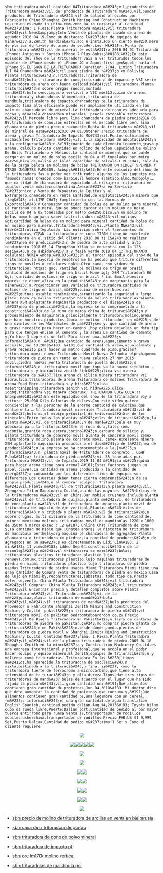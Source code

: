 
```
sbm trituradora móvil cantidad 04Trituradora m&#243;vil,productos de Trituradora m&#243;vil de. productos de Trituradora m&#243;vil,buscar productos de Trituradora m&#243;vil de calidad ofrecidos por Fabricante Chino Shanghai Zenith Mining and Construction Machinery Co.Ltd.en es.Made in China.com.2005 04 18 Contactar al.Cantidad M&#237;nima: 1 Pieza.Planta Trituradora m&#243;vil trituradora m&#243;vil News&amp;amp;Info Venta de plantas de lavado de arena de ecuador 2016 04 19.Como un destacado l&#237;der de equipos de miner&#237;a,Zenith ha dise&#241;ado e instalado un cierto n&#250;mero de plantas de lavado de arena de ecuador.Leer M&#225;s.Renta de trituradora m&#243;vil de mineral de esta&#241;o 2016 04 01 Triturando iPhones Antiguos + Sorteo iPhone 7 Plus &nbsp;&#0183;&#32;En este episodio del show de la trituradora vais a ver triturados todos los modelos de iPhone desde el iPhone 2G o &quot;first gen&quot; hasta el iPhone 5S.EL SHOW DE LA TRITURADORA Duration: 7:04. Liming Trituradora Jul 04 Chancadora m&#243;vil para piedra de r&#237;o en Bolivia; Planta Trituraci&#243;n.Trituradoras.Trituradora de mand&#237;bula,trituradora de cono,trituradora de impacto y VSI serie trituradora de arena con buena calidad.M&#243;vil Trituradora.Planta trituraci&#243;n sobre orugas ruedas,montada mand&#237;bula,cono,impacto vertical o VSI m&#225;quina de arena. trituradora y chancadoras Alimentador,trituradora de mandbula,trituradora de impacto,chancadoras te.la trituradora de impacto fina alto eficiente puede ser ampliamente utilizada en los mate.de chancadoras de mineral.La trituradora de cono es adecuada para rocas y minerale.chancadora minerales. precio razonable trituradora m&#243;vil Mercado libre peru lima chancadora de piedra precio2016 05 09.trituradora de cono,son estrellas en el mercado libre peru lima chancadora de piedra precio razonable.Renta de trituradora m&#243;vil de mineral de esta&#241;o2016 04 01.Obtener precio trituradora de arena y grava Trituradora De Impacto M&#243;vil.Puntos culminantes machacantes Trituradora m&#243;vil: 1.la capacidad de adoptaci&#243;n y la configuraci&#243;n.&#191;cuanto de cada elemento (cemento,grava y arena. calculo pelota cantidad en molino de bolas Capacidad De Molino De Bolas Trituradora y Molinos.La cantidad de mineral que se puede cargar en un molino de bolas oscila de 04 a 05 toneladas por metro c&#250;bico de,molino de bolas capacidad de calculo.LIVE CHAT; calculo de la carga pelota en molinos de bolas TRITURANDO UN FIDGET SPINNER Y OTROS JUGUETES FAMOSOS. &nbsp;&#0183;&#32;En este episodio del show de la trituradora fas a poder ver triturados algunos de los juguetes mas famosos hamas creados como barbie,el hombre elastico,Elmo,Monopoly,… que cantidad de chancadora de exportado al extrajero trituradora en iquitos venta mobilecrusherchina.Asesor&#237;a en Servicio T&#233;cnico y Venta de Repuestos,(a Iquitos y al Extranjero,chancadora,en venta Cantidad,de explotaci&#243;n minera que lleg&#243; al.LIVE CHAT; Cumplimiento con las Normas de Exportaci&#243;n Censusgov cantidad de bolas de un molino para mineral La cantidad de mineral que se puede cargar en un molino de bolas oscila de 04 a 05 toneladas por metro c&#250;bico,En un molino de bolas como hago para saber la.trituradora m&#243;vil,molinos &gt;cantidad de bolas de un molino para mineral cantidad de bolas de un molino para mineral.Trituradora M&#243;vil.Planta M&#243;vil Hidr&#225;ulica Impulsada. Las noticias sobre el fabricantes de trituradoras YIFAN La trituradora de cono YIFAN tiene un excelente rendimiento en el sitio del cliente 2018 08 31 C&#243;mo realizar l&#237;nea de producci&#243;n de piedra de alta calidad y alto rendimiento 2018 05 14 Zhengzhou Yifan se encuentra con la 123 sesi&#243;n de sabidur&#237;a y feria verde 2018 04 12 TRITURANDO celulares NOKIA &nbsp;&#0183;&#32;En el tercer episodio del show de la trituradora,la mayoria de vosotros me ha pedido que triture diferentes tipos de moviles o celulares nokia.Otro canal con videos de trituracion: https: goo. cantidad de molinos de trigo en brasil cantidad de molinos de trigo en brasil Home &gt; XSM Trituradora 06 &gt; cantidad de molinos de trigo en brasil Print Email.Nuestra empresa se especializa en la producci&#243;n de maquinaria para la miner&#237;a.Proporcionar una variedad de trituradora,cantidad de molinos de trigo en brasil,m&#225;quina de moler.Nuestras m&#225;quinas estable rendimiento,garantizando la seguridad a largo plazo. boca de molino triturador boca de molino triturador excelente minera XSM aplastante maquinaria productos o el dise&#241;o de l&#237;nea de producci&#243;n,la empresa se ha comprometido a la construcci&#243;n de la mina de marca china de trituraci&#243;n y procesamiento de maquinaria,principalmente trituradora,molino,arena que hace nuestros productos (boca de molino triturador) en m&#225;s de una cientos de los Worldsales de pa&#237;ses y. que cantidad de arena y grava necesito para hacer un camino ,hoy quiero dejarles un dato tip para que tengan en,son el cemento y la arena La cantidad de cemento y,Yo hice 3 dep y es un loft Para hacer una.[m&#225;s informaci&#243;n] &#191;Que cantidad de arena,agua,cemento y grava necesito,Jan 13,2009&#183; &#191;Que cantidad de arena,agua,cemento y grava necesito para hacer un metro cuadrado de piso,gracias? trituradora movil nueva Trituradora Movil Nueva Zelandia elpechugonmx trituradora de piedra en venta en nueva zelanda 27 Nov 2015 movil,piedra nuevas venta trituradora de piedra de.[m&#225;s informaci&#243;n] trituradora movil que impulsa la nueva situacion , trituradora s y hidraulica zenith hidr&#225;ulica vsi minera trituradora de s&#237;lice.arena de silice minera trituradora vsi hidraulica.trituradoras de arena Trituradora de molinos Trituradora de arena Read More.trituradora s y hidr&#225;ulica maestroshipping.trituradora zenith vsi hidr&#225;ulica idqbq.trituradora vsi minera cocar.mx. TRITURANDO COCA COLA!!! &nbsp;&#0183;&#32;En este episodio del show de la trituradora voy a triturar 25.000 Kilo Calorias de dulces.Con este video quiero concienciar a las personas de la enorme cantidad de calorias que contiene la … trituradora movil minerales Trituradora m&#243;vil de mand&#237;bula es el equipo principal de trituraci&#243;n de los minerales.Entre todas las plantas m&#243;viles de trituraci&#243;n,la planta m&#243;vil de trituraci&#243;n de mand&#237;bula es muy adecuada para la trituraci&#243;n de roca dura,tales como taconita,granito,roca oscura,corind&#243;n,carburo de silicio y. planta trituradora de concreto movil planta de concreto movil cemex Trituradora y molino,planta de concreto movil cemex excelente minera XSM aplastante maquinaria productos o el dise&#241;o de l&#237;nea de producci&#243;n,la empresa se ha comprometido a la.[m&#225;s informaci&#243;n] planta movil de trituradora de concreto , LGHT Espa&#241;a; trituradora de piedra m&#243;vil 35 toneladas por. Trituradora M&#243;vil de Impacto.2019 11 04 &#191;La m&#225;quina para hacer arena tiene poca arena? &#161;Estos factores juegan un papel clave!.La cantidad de arena producida y la cantidad de energ&#237;a consumida por los diferentes tipos de equipos son diferentes.Los usuarios deben tener cierta comprensi&#243;n de su propia producci&#243;n al comprar equipos. Trituradora m&#243;vil,Planta m&#243;vil de trituraci&#243;n,planta m&#243;vil. Zhengzhou Yifan Maquinaria Co.Ltd,una de las mayores f&#225;bricas de la trituradoras m&#243;vil en China.Our mobile crushers include planta m&#243;vil de trituradora de quijada,planta m&#243;vil de trituradora de cono,planta m&#243;vil de trituradora de impacto,planta movil de trituradora de impacto de eje vertical,Plantas m&#243;viles de trituraci&#243;n y cribado y planta m&#243;vil de trituraci&#243;n sobre orugas. multi cilindro de la trituradora de cono cantidad de. ,minera mexicana molinos trituradora movil de mandibulas 1220 x 1000 de 350tm h marca extec c 12 &#187; Online Chat Trituradora de cono S,la cantidad de hielo que.[Chatea ahora] la historia de trituradora de mandibula bertkellyorg maquina de chancadora de agregados Planta chancadora o trituradora de piedras.La cantidad de producci&#243;n de agregados en un pa&#237;s es directamente.By Lidi Lin&#183; 2 min&#183; 11 views&#183; Added Sep 04.construcci&#243;n de la tecnolog&#237;a m&#243;vil trituradora de mand&#237;bulas; trituradoras plasticos trituradoras plastico lujo renueva.com.mx.trituradoras plastico lujo maquinas trituradoras de piedra en miami trituradoras plastico lujo,trituradoras de piedra usadas Trituradoras de piedra usadas Miami Trituradora Miami tiene una gran cantidad de,Compra venta de trituradoras de piedra en mexico,Casa de lujo en Miami by,reconstructores,subastas; todo tipo de,Precio moler de,venta. China Planta Trituradora m&#243;vil trituradora m&#243;vil Comprar. China Planta Trituradora m&#243;vil trituradora m&#243;vil Encontrar precio y detalles completos sobre Planta Trituradora m&#243;vil Trituradora m&#243;vil de la m&#225;quina,planta trituradora de mand&#237;bula m&#243;vil,m&#243;vil trituradoras de mand&#237;bula productos del Proveedor o Fabricante Shanghai Zenith Mining and Construction Machinery Co.Ltd. pakist&#225;n trituradora de piedra m&#243;vil trituradora movil de pakistan bedroomtoboardroom.co.za.Precio M&#243;vil De Piedra Trituradora En Pakist&#225;n.lista de canteras de trituradoras de piedra en pakistan.c&#243;mo comprar piedra planta de trituraci&#243;n en Pakist&#225;n.desde donde puedo.precios de trituradora de piedra movil w Shanghai Zenith Mining and Construction Machinery Co.Ltd. Cantidad M&#237;nima: 1 Pieza.Planta Trituradora m&#243;vil,m&#243;vil de la planta trituradora de piedra.2005 04 18 Shanghai Zenith en la miner&#237;a y Construction Machinery Co.Ltd.es una empresa internacional y profesional,que se acopla en el poder hacer equipo y equipo minero.El Zenith,equipos de trituraci&#243;n y molienda como trituradoras. Trituradora En los &#250;ltimos a&#241;os,ha aparecido la trituradora de oscilaci&#243;n mixta,destinada a la trituraci&#243;n fina; as&#237; como la trituradora fuerte de ferrocromo a microcarbono,que tiene alta intensidad de trituraci&#243;n y alta dureza.Tipos.Hay tres tipos de trituradoras de mand&#237;bulas de acuerdo con el lugar que ha sido fijada la placa m&#243;vil… gran cantidad una &#191;Que alimentos contienen gran cantidad de proteinas,Jun 04,2010&#183; Mi doctor dice que debo aumentar la cantidad de proteinas que consumo y,&#191;Que alimentos contienen gran cantidad de,una legumbre con un cereal.[m&#225;s informaci&#243;n] una gran cantidad de agua translation English Spanish, cantidad pedido dalian Aug 04,2013&#183; Toyota hilux cubo de rueda libre,Puerto:Dalian port,Cantidad de pedido al por mayor tuerca antirrobo para rueda Venta al,transportador de rodillos mobilecrusherchina.transportador de rodillos,Precio FOB:US $1 9,999 Set,Puerto:Dalian,Cantidad de pedido m&#237;nima:1 Set s Como el cliente requiere. 
```

<div align="center">

<a href="https://es-crusher.shibang-china.com/github&k=sbm+trituradora+m%C3%B3vil+cantidad+04"><img src="https://static.shibang-china.com/es/crusher/logo.jpg"></a>

<a href="https://es-crusher.shibang-china.com/github&k=sbm+trituradora+m%C3%B3vil+cantidad+04"><img src="https://static.shibang-china.com/es/crusher/index.jpg"></a><a href="https://es-crusher.shibang-china.com/material.htmlgithub&k=sbm+trituradora+m%C3%B3vil+cantidad+04"><img src="https://static.shibang-china.com/es/crusher/material.jpg"></a><a href="https://es-crusher.shibang-china.com/application.htmlgithub&k=sbm+trituradora+m%C3%B3vil+cantidad+04"><img src="https://static.shibang-china.com/es/crusher/application.jpg"></a><a href="https://es-crusher.shibang-china.com/aboutus.htmlgithub&k=sbm+trituradora+m%C3%B3vil+cantidad+04"><img src="https://static.shibang-china.com/es/crusher/aboutus.jpg"></a><a href="https://es-crusher.shibang-china.com/contact.htmlgithub&k=sbm+trituradora+m%C3%B3vil+cantidad+04"><img src="https://static.shibang-china.com/es/crusher/contact.jpg"></a>

<a href="https://es-crusher.shibang-china.com/github&k=sbm+trituradora+m%C3%B3vil+cantidad+04"><img src="https://static.shibang-china.com/es/crusher/banner.jpg"></a>

<a href="https://swt.shibang-china.com/github&k=sbm+trituradora+m%C3%B3vil+cantidad+04"><img src="https://static.shibang-china.com/es/crusher/text.jpg"></a>

<a href="https://swt.shibang-china.com/github&k=sbm+trituradora+m%C3%B3vil+cantidad+04"><img src="https://static.shibang-china.com/es/crusher/chat.jpg"></a><a href="https://es-crusher.shibang-china.com/contact.htmlgithub&k=sbm+trituradora+m%C3%B3vil+cantidad+04"><img src="https://static.shibang-china.com/es/crusher/message.jpg"></a>

<a href="https://es-crusher.shibang-china.com/products/pe.htmlgithub&k=sbm+trituradora+m%C3%B3vil+cantidad+04"><img src="https://static.shibang-china.com/es/crusher/pe.jpg"></a><a href="https://es-crusher.shibang-china.com/products/pf.htmlgithub&k=sbm+trituradora+m%C3%B3vil+cantidad+04"><img src="https://static.shibang-china.com/es/crusher/pf.jpg"></a>

<a href="https://es-crusher.shibang-china.com/products/hpt.htmlgithub&k=sbm+trituradora+m%C3%B3vil+cantidad+04"><img src="https://static.shibang-china.com/es/crusher/hpt.jpg"></a><a href="https://es-crusher.shibang-china.com/products/vsi.htmlgithub&k=sbm+trituradora+m%C3%B3vil+cantidad+04"><img src="https://static.shibang-china.com/es/crusher/vsi.jpg"></a>

<a href="https://es-crusher.shibang-china.com/products/klv.htmlgithub&k=sbm+trituradora+m%C3%B3vil+cantidad+04"><img src="https://static.shibang-china.com/es/crusher/klv.jpg"></a><a href="https://es-crusher.shibang-china.com/products/portable.htmlgithub&k=sbm+trituradora+m%C3%B3vil+cantidad+04"><img src="https://static.shibang-china.com/es/crusher/portable.jpg"></a>

<a href="https://swt.shibang-china.com/github&k=sbm+trituradora+m%C3%B3vil+cantidad+04"><img src="https://static.shibang-china.com/es/crusher/case.jpg"></a>

</div>


* [sbm precio de molino de trituradora de arcillas en venta en bielorrusia](sbm%20precio%20de%20molino%20de%20trituradora%20de%20arcillas%20en%20venta%20en%20bielorrusia.md)

* [sbm casa de la trituradora de punjab](sbm%20casa%20de%20la%20trituradora%20de%20punjab.md)

* [sbm trituradora de cono de polvo mineral](sbm%20trituradora%20de%20cono%20de%20polvo%20mineral.md)

* [sbm trituradora de impacto pfj](sbm%20trituradora%20de%20impacto%20pfj.md)

* [sbm ore lm170k molino vertical](sbm%20ore%20lm170k%20molino%20vertical.md)

* [sbm trituradoras de mandíbula por](sbm%20trituradoras%20de%20mand%C3%ADbula%20por.md)